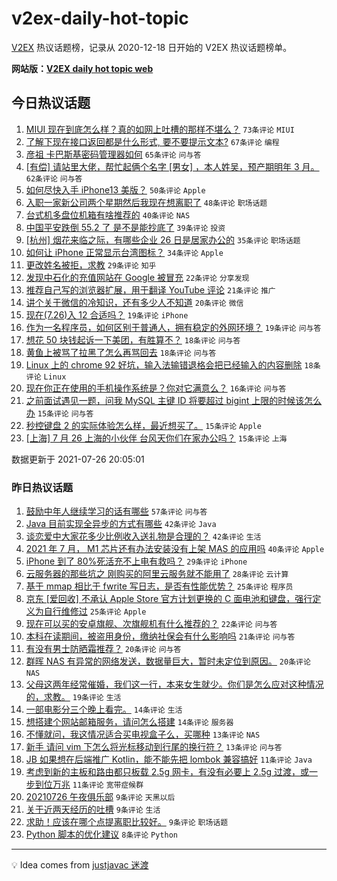 # v2ex-daily-hot-topic

[V2EX](https://www.v2ex.com/) 热议话题榜，记录从 2020-12-18 日开始的 V2EX 热议话题榜单。

**网站版：[V2EX daily hot topic web](https://boojack.github.io/v2ex-daily-hot-topic-web/)**

## 今日热议话题

<!-- TODAY BEGIN -->

1. [MIUI 现在到底怎么样？真的如网上吐槽的那样不堪么？](https://www.v2ex.com/t/791801) `73条评论` `MIUI`
1. [了解下现在接口返回都是什么形式, 要不要提示文本?](https://www.v2ex.com/t/791754) `67条评论` `编程`
1. [彦祖 卡巴斯基密码管理器如何](https://www.v2ex.com/t/791761) `65条评论` `问与答`
1. [[有偿] 请站里大佬，帮忙起俩个名字 [男女] ，本人姓吴，预产期明年 3 月。](https://www.v2ex.com/t/791737) `62条评论` `问与答`
1. [如何尽快入手 iPhone13 美版？](https://www.v2ex.com/t/791835) `50条评论` `Apple`
1. [入职一家新公司两个星期然后我现在想离职了](https://www.v2ex.com/t/791739) `48条评论` `职场话题`
1. [台式机多盘位机箱有啥推荐的](https://www.v2ex.com/t/791791) `40条评论` `NAS`
1. [中国平安跌倒 55.2 了 是不是能抄底了](https://www.v2ex.com/t/791782) `39条评论` `投资`
1. [[杭州] 烟花来临之际，有哪些企业 26 日是居家办公的](https://www.v2ex.com/t/791741) `35条评论` `职场话题`
1. [如何让 iPhone 正常显示台湾图标？](https://www.v2ex.com/t/791716) `34条评论` `Apple`
1. [更改姓名被拒，求教](https://www.v2ex.com/t/791892) `29条评论` `知乎`
1. [发现中石化的充值网站在 Google 被冒充](https://www.v2ex.com/t/791792) `22条评论` `分享发现`
1. [推荐自己写的浏览器扩展，用于翻译 YouTube 评论](https://www.v2ex.com/t/791871) `21条评论` `推广`
1. [讲个关于微信的冷知识，还有多少人不知道](https://www.v2ex.com/t/791824) `20条评论` `微信`
1. [现在(7.26)入 12 合适吗？](https://www.v2ex.com/t/791760) `19条评论` `iPhone`
1. [作为一名程序员，如何区别于普通人，拥有稳定的外网环境？](https://www.v2ex.com/t/791787) `19条评论` `问与答`
1. [想花 50 块钱起诉一下美团，有胜算不？](https://www.v2ex.com/t/791878) `18条评论` `问与答`
1. [黄鱼上被骂了拉黑了怎么再骂回去](https://www.v2ex.com/t/791853) `18条评论` `问与答`
1. [Linux 上的 chrome 92 好坑，输入法输错退格会把已经输入的内容删除](https://www.v2ex.com/t/791736) `18条评论` `Linux`
1. [现在你正在使用的手机操作系统是？你对它满意么？](https://www.v2ex.com/t/791910) `16条评论` `问与答`
1. [之前面试遇见一题，问我 MySQL 主键 ID 将要超过 bigint 上限的时候该怎么办](https://www.v2ex.com/t/791877) `15条评论` `问与答`
1. [秒控键盘 2 的实际体验怎么样，最近想买了。](https://www.v2ex.com/t/791778) `15条评论` `Apple`
1. [[上海] 7 月 26 上海的小伙伴 台风天你们在家办公吗？](https://www.v2ex.com/t/791770) `15条评论` `上海`

数据更新于 2021-07-26 20:05:01

<!-- TODAY END -->

### 昨日热议话题

<!-- YESTERDAY BEGIN -->

1. [鼓励中年人继续学习的话有哪些](https://www.v2ex.com/t/791621) `57条评论` `问与答`
1. [Java 目前实现全异步的方式有哪些](https://www.v2ex.com/t/791594) `42条评论` `Java`
1. [谈恋爱中大家花多少比例收入送礼物是合理的？](https://www.v2ex.com/t/791633) `42条评论` `生活`
1. [2021 年 7 月， M1 芯片还有办法安装没有上架 MAS 的应用吗](https://www.v2ex.com/t/791590) `40条评论` `Apple`
1. [iPhone 到了 80%死活充不上电有救吗？](https://www.v2ex.com/t/791612) `29条评论` `iPhone`
1. [云服务器的那些坑之 刚购买的阿里云服务就不能用了](https://www.v2ex.com/t/791598) `28条评论` `云计算`
1. [基于 mmap 相比于 fwrite 写日志，是否有性能优势？](https://www.v2ex.com/t/791638) `25条评论` `程序员`
1. [京东 [爱回收] 不承认 Apple Store 官方计划更换的 C 面电池和键盘，强行定义为自行维修过](https://www.v2ex.com/t/791656) `25条评论` `Apple`
1. [现在可以买的安卓旗舰、次旗舰机有什么推荐的？](https://www.v2ex.com/t/791645) `22条评论` `问与答`
1. [本科在读期间，被盗用身份，缴纳社保会有什么影响吗](https://www.v2ex.com/t/791604) `21条评论` `问与答`
1. [有没有男士防晒霜推荐？](https://www.v2ex.com/t/791673) `20条评论` `问与答`
1. [群晖 NAS 有异常的网络发送，数据量巨大，暂时未定位到原因。](https://www.v2ex.com/t/791648) `20条评论` `NAS`
1. [父母这两年经常催婚，我们这一行，本来女生就少。你们是怎么应对这种情况的，求教。](https://www.v2ex.com/t/791690) `19条评论` `生活`
1. [一部电影分三个晚上看完。](https://www.v2ex.com/t/791684) `14条评论` `生活`
1. [想搭建个网站邮箱服务，请问怎么搭建](https://www.v2ex.com/t/791643) `14条评论` `服务器`
1. [不懂就问，我这情况适合买电视盒子么，买哪种](https://www.v2ex.com/t/791676) `13条评论` `NAS`
1. [新手 请问 vim 下怎么将光标移动到行尾的换行符？](https://www.v2ex.com/t/791602) `13条评论` `问与答`
1. [JB 如果想在后端推广 Kotlin，能不能先把 lombok 兼容搞好](https://www.v2ex.com/t/791671) `11条评论` `Java`
1. [考虑到新的主板和路由都只板载 2.5g 网卡，有没有必要上 2.5g 过渡，或一步到位万兆](https://www.v2ex.com/t/791591) `11条评论` `宽带症候群`
1. [20210726 午夜俱乐部](https://www.v2ex.com/t/791703) `9条评论` `天黑以后`
1. [关于近两天经历的吐槽](https://www.v2ex.com/t/791699) `9条评论` `生活`
1. [求助！应该在哪个点提离职比较好。](https://www.v2ex.com/t/791593) `9条评论` `职场话题`
1. [Python 脚本的优化建议](https://www.v2ex.com/t/791679) `8条评论` `Python`

<!-- YESTERDAY END -->

---

💡 Idea comes from [justjavac 迷渡](https://github.com/justjavac/)
